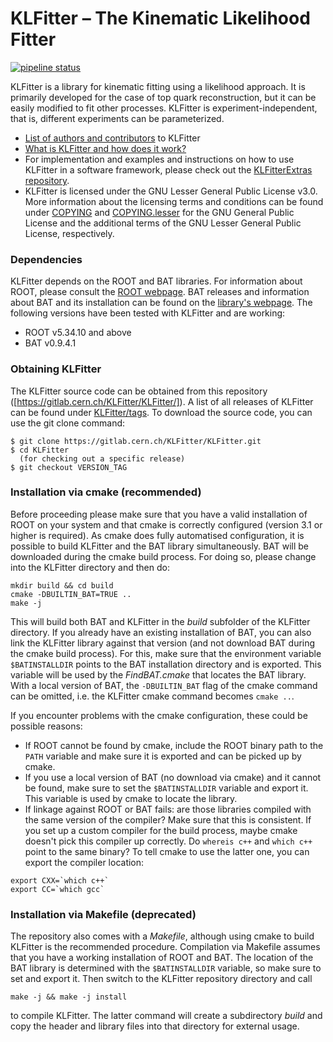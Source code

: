 # KLFitter – The Kinematic Likelihood Fitter

[![pipeline status](https://gitlab.cern.ch/KLFitter/KLFitter/badges/master/pipeline.svg)](https://gitlab.cern.ch/KLFitter/KLFitter/commits/master)

KLFitter is a library for kinematic fitting using a likelihood approach. It is
primarily developed for the case of top quark reconstruction, but it can be
easily modified to fit other processes. KLFitter is experiment-independent,
that is, different experiments can be parameterized.

 - [List of authors and contributors](doc/Authors.md) to KLFitter
 - [What is KLFitter and how does it work?](doc/WhatIsKLF.md)
 - For implementation and examples and instructions on how to use KLFitter in
   a software framework, please check out the
   [KLFitterExtras repository](https://gitlab.cern.ch/KLFitter/KLFitterExtras).
 - KLFitter is licensed under the GNU Lesser General Public License v3.0. More
   information about the licensing terms and conditions can be found under
   [COPYING](COPYING) and [COPYING.lesser](COPYING.LESSER) for the GNU General
   Public License and the additional terms of the GNU Lesser General Public
   License, respectively.


### Dependencies

KLFitter depends on the ROOT and BAT libraries. For information about ROOT,
please consult the [ROOT webpage](https://root.cern.ch/). BAT releases and
information about BAT and its installation can be found on the
[library's webpage](http://www.mppmu.mpg.de/bat/). The following versions have
been tested with KLFitter and are working:
 - ROOT v5.34.10 and above
 - BAT v0.9.4.1


### Obtaining KLFitter

The KLFitter source code can be obtained from this repository 
([https://gitlab.cern.ch/KLFitter/KLFitter/]). A list of all releases of
KLFitter can be found under 
[KLFitter/tags](https://gitlab.cern.ch/KLFitter/KLFitter/tags). To download the
source code, you can use the git clone command:

```
$ git clone https://gitlab.cern.ch/KLFitter/KLFitter.git
$ cd KLFitter
  (for checking out a specific release)
$ git checkout VERSION_TAG
```

### Installation via cmake (recommended)

Before proceeding please make sure that you have a valid installation of ROOT
on your system and that cmake is correctly configured (version 3.1 or higher is
required). As cmake does fully automatised configuration, it is possible to
build KLFitter and the BAT library simultaneously. BAT will be downloaded during
the cmake build process. For doing so, please change into the KLFitter
directory and then do:

```
mkdir build && cd build
cmake -DBUILTIN_BAT=TRUE ..
make -j
```

This will build both BAT and KLFitter in the _build_ subfolder of the KLFitter
directory. If you already have an existing installation of BAT, you can also
link the KLFitter library against that version (and not download BAT during the
cmake build process). For this, make sure that the environment variable 
`$BATINSTALLDIR` points to the BAT installation directory and is exported. This
variable will be used by the _FindBAT.cmake_ that locates the BAT library. With
a local version of BAT, the `-DBUILTIN_BAT` flag of the cmake command can be 
omitted, i.e. the KLFitter cmake command becomes `cmake ..`.

If you encounter problems with the cmake configuration, these could be possible
reasons:
- If ROOT cannot be found by cmake, include the ROOT binary path to the `PATH`
variable and make sure it is exported and can be picked up by cmake.
- If you use a local version of BAT (no download via cmake) and it cannot be
found, make sure to set the `$BATINSTALLDIR` variable and export it. This
variable is used by cmake to locate the library.
- If linkage against ROOT or BAT fails: are those libraries compiled with the
same version of the compiler? Make sure that this is consistent. If you set up
a custom compiler for the build process, maybe cmake doesn't pick this compiler
up correctly. Do `whereis c++` and `which c++` point to the same binary? To
tell cmake to use the latter one, you can export the compiler location:

```
export CXX=`which c++`
export CC=`which gcc`
```


### Installation via Makefile (deprecated)

The repository also comes with a _Makefile_, although using cmake to build
KLFitter is the recommended procedure. Compilation via Makefile assumes that
you have a working installation of ROOT and BAT. The location of the BAT library
is determined with the `$BATINSTALLDIR` variable, so make sure to set and export
it. Then switch to the KLFitter repository directory and call

```
make -j && make -j install
```

to compile KLFitter. The latter command will create a subdirectory _build_ and
copy the header and library files into that directory for external usage.
